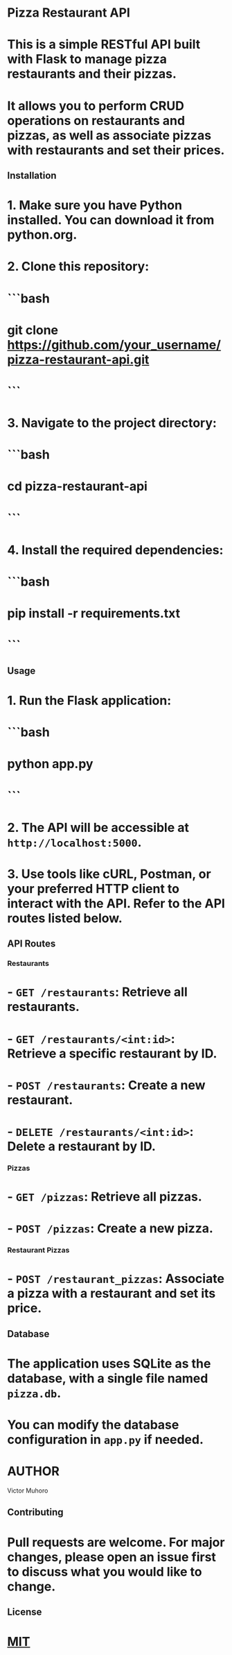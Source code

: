 # Pizza Restaurant API

# This is a simple RESTful API built with Flask to manage pizza restaurants and their pizzas.
# It allows you to perform CRUD operations on restaurants and pizzas, as well as associate pizzas with restaurants and set their prices.

## Installation

# 1. Make sure you have Python installed. You can download it from python.org.

# 2. Clone this repository:
#    ```bash
#    git clone https://github.com/your_username/pizza-restaurant-api.git
#    ```

# 3. Navigate to the project directory:
#    ```bash
#    cd pizza-restaurant-api
#    ```

# 4. Install the required dependencies:
#    ```bash
#    pip install -r requirements.txt
#    ```

## Usage

# 1. Run the Flask application:
#    ```bash
#    python app.py
#    ```

# 2. The API will be accessible at `http://localhost:5000`.

# 3. Use tools like cURL, Postman, or your preferred HTTP client to interact with the API. Refer to the API routes listed below.

## API Routes

### Restaurants

# - `GET /restaurants`: Retrieve all restaurants.
# - `GET /restaurants/<int:id>`: Retrieve a specific restaurant by ID.
# - `POST /restaurants`: Create a new restaurant.
# - `DELETE /restaurants/<int:id>`: Delete a restaurant by ID.

### Pizzas

# - `GET /pizzas`: Retrieve all pizzas.
# - `POST /pizzas`: Create a new pizza.

### Restaurant Pizzas

# - `POST /restaurant_pizzas`: Associate a pizza with a restaurant and set its price.

## Database

# The application uses SQLite as the database, with a single file named `pizza.db`.
# You can modify the database configuration in `app.py` if needed.

# AUTHOR
Victor Muhoro

## Contributing

# Pull requests are welcome. For major changes, please open an issue first to discuss what you would like to change.

## License

# [MIT](https://choosealicense.com/licenses/mit/)

